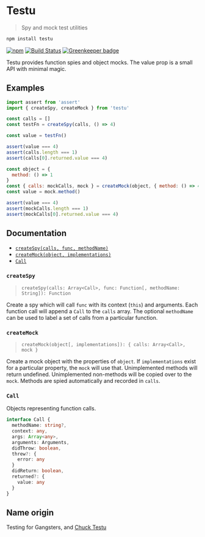 # Testu
> Spy and mock test utilities

```sh
npm install testu
```

[![npm](https://img.shields.io/npm/v/testu.svg)](https://www.npmjs.com/package/testu)
[![Build Status](https://travis-ci.org/andrejewski/testu.svg?branch=master)](https://travis-ci.org/andrejewski/testu)
[![Greenkeeper badge](https://badges.greenkeeper.io/andrejewski/testu.svg)](https://greenkeeper.io/)

Testu provides function spies and object mocks.
The value prop is a small API with minimal magic.

## Examples

```js
import assert from 'assert'
import { createSpy, createMock } from 'testu'

const calls = []
const testFn = createSpy(calls, () => 4)

const value = testFn()

assert(value === 4)
assert(calls.length === 1)
assert(calls[0].returned.value === 4)

const object = {
  method: () => 1
}
const { calls: mockCalls, mock } = createMock(object, { method: () => 4 })
const value = mock.method()

assert(value === 4)
assert(mockCalls.length === 1)
assert(mockCalls[0].returned.value === 4)
```

## Documentation

- [`createSpy(calls, func, methodName)`](#createspy)
- [`createMock(object, implementations)`](#createmock)
- [`Call`](#call)

### `createSpy`
> `createSpy(calls: Array<Call>, func: Function[, methodName: String]): Function`

Create a spy which will call `func` with its context (`this`) and arguments.
Each function call will append a `Call` to the `calls` array.
The optional `methodName` can be used to label a set of calls from a particular function.

### `createMock`
> `createMock(object[, implementations]): { calls: Array<Call>, mock }`

Create a mock object with the properties of `object`.
If `implementations` exist for a particular property, the `mock` will use that.
Unimplemented methods will return undefined.
Unimplemented non-methods will be copied over to the `mock`.
Methods are spied automatically and recorded in `calls`.

### `Call`

Objects representing function calls.

```ts
interface Call {
  methodName: string?,
  context: any,
  args: Array<any>,
  arguments: Arguments,
  didThrow: boolean,
  threw?: {
    error: any
  }
  didReturn: boolean,
  returned?: {
    value: any
  }
}
```

## Name origin

Testing for Gangsters, and [Chuck Testu](https://www.youtube.com/user/ojaivalleytaxidermy)